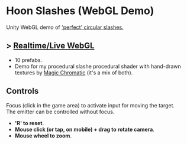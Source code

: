# Hoon Slashes (WebGL Demo)

Unity WebGL demo of ['perfect' circular slashes.](https://x.com/TheMirzaBeig/status/1871748620128551135)

## \> [Realtime/Live WebGL](https://mirzabeig.github.io/Hoon-Slashes-WebGL/)

- 10 prefabs.
- Demo for my procedural slashe procedural shader with hand-drawn textures by [Magic Chromatic](https://twitter.com/magic_chromatic) (it's a mix of both).

## Controls

Focus (click in the game area) to activate input for moving the target.  
The emitter can be controlled without focus.

*   **'R' to reset**.
*   **Mouse click (or tap, on mobile) + drag to rotate camera**.
*   **Mouse wheel to zoom**.
